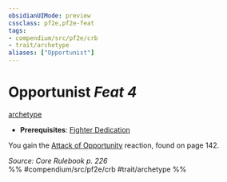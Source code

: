 ```yaml
---
obsidianUIMode: preview
cssclass: pf2e,pf2e-feat
tags:
- compendium/src/pf2e/crb
- trait/archetype
aliases: ["Opportunist"]
---
```

# Opportunist  *Feat 4*  
[archetype](/rules/traits/archetype.md)  

- **Prerequisites**: [Fighter Dedication](/compendium/feats/fighter-dedication.md)

You gain the [Attack of Opportunity](/rules/actions/attack-of-opportunity.md) reaction, found on page 142.

*Source: Core Rulebook p. 226*  
%% #compendium/src/pf2e/crb #trait/archetype %%